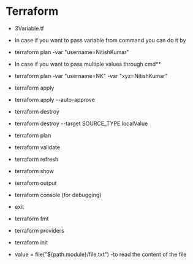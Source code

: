# Terraform

- 3Variable.tf
- In case if you want to pass variable from command you can do it by
- terraform plan -var "username=NitishKumar"
- In case if you want to pass multiple values through cmd**
- terraform plan -var "username=NK" -var "xyz=NitishKumar"

- terraform apply
- terraform apply --auto-approve
- terraform destroy
- terraform destroy --target SOURCE_TYPE.localValue
- terraform plan
- terraform validate
- terraform refresh
- terraform show
- terraform output
- terraform console (for debugging)
- exit
- terraform fmt
- terraform providers
- terraform init
- value = file("${path.module}/file.txt") -to read the content of the file
